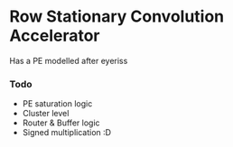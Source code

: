 # Row Stationary Convolution Accelerator

Has a PE modelled after eyeriss

### Todo

* PE saturation logic
* Cluster level
* Router & Buffer logic
* Signed multiplication :D